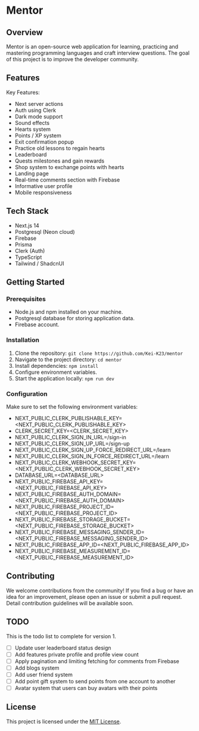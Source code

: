 # Mentor

## Overview

Mentor is an open-source web application for learning, practicing and mastering programming languages and craft interview questions. The goal of this project is to improve the developer community.

## Features

Key Features:

- Next server actions
- Auth using Clerk
- Dark mode support
- Sound effects
- Hearts system
- Points / XP system
- Exit confirmation popup
- Practice old lessons to regain hearts
- Leaderboard
- Quests milestones and gain rewards
- Shop system to exchange points with hearts
- Landing page
- Real-time comments section with Firebase
- Informative user profile
- Mobile responsiveness

## Tech Stack

- Next.js 14
- Postgresql (Neon cloud)
- Firebase
- Prisma
- Clerk (Auth)
- TypeScript
- Tailwind / ShadcnUI

## Getting Started

### Prerequisites

- Node.js and npm installed on your machine.
- Postgresql database for storing application data.
- Firebase account.

### Installation

1. Clone the repository: `git clone https://github.com/Kei-K23/mentor`
2. Navigate to the project directory: `cd mentor`
3. Install dependencies: `npm install`
4. Configure environment variables.
5. Start the application locally: `npm run dev`

### Configuration

Make sure to set the following environment variables:

- NEXT_PUBLIC_CLERK_PUBLISHABLE_KEY=<NEXT_PUBLIC_CLERK_PUBLISHABLE_KEY>
- CLERK_SECRET_KEY=<CLERK_SECRET_KEY>
- NEXT_PUBLIC_CLERK_SIGN_IN_URL=/sign-in
- NEXT_PUBLIC_CLERK_SIGN_UP_URL=/sign-up
- NEXT_PUBLIC_CLERK_SIGN_UP_FORCE_REDIRECT_URL=/learn
- NEXT_PUBLIC_CLERK_SIGN_IN_FORCE_REDIRECT_URL=/learn
- NEXT_PUBLIC_CLERK_WEBHOOK_SECRET_KEY=<NEXT_PUBLIC_CLERK_WEBHOOK_SECRET_KEY>
- DATABASE_URL=<DATABASE_URL>
- NEXT_PUBLIC_FIREBASE_API_KEY=<NEXT_PUBLIC_FIREBASE_API_KEY>
- NEXT_PUBLIC_FIREBASE_AUTH_DOMAIN=<NEXT_PUBLIC_FIREBASE_AUTH_DOMAIN>
- NEXT_PUBLIC_FIREBASE_PROJECT_ID=<NEXT_PUBLIC_FIREBASE_PROJECT_ID>
- NEXT_PUBLIC_FIREBASE_STORAGE_BUCKET=<NEXT_PUBLIC_FIREBASE_STORAGE_BUCKET>
- NEXT_PUBLIC_FIREBASE_MESSAGING_SENDER_ID=<NEXT_PUBLIC_FIREBASE_MESSAGING_SENDER_ID>
- NEXT_PUBLIC_FIREBASE_APP_ID=<NEXT_PUBLIC_FIREBASE_APP_ID>
- NEXT_PUBLIC_FIREBASE_MEASUREMENT_ID=<NEXT_PUBLIC_FIREBASE_MEASUREMENT_ID>

## Contributing

We welcome contributions from the community! If you find a bug or have an idea for an improvement, please open an issue or submit a pull request. Detail contribution guidelines will be available soon.

## TODO

This is the todo list to complete for version 1.

- [ ] Update user leaderboard status design
- [ ] Add features private profile and profile view count
- [ ] Apply pagination and limiting fetching for comments from Firebase
- [ ] Add blogs system
- [ ] Add user friend system
- [ ] Add point gift system to send points from one account to another
- [ ] Avatar system that users can buy avatars with their points

## License

This project is licensed under the [MIT License](LICENSE).
